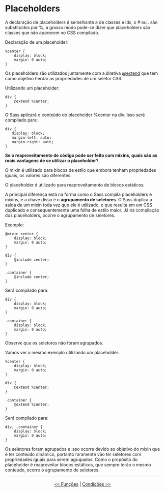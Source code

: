 # Placeholders

A declaração de placeholders é semelhante a de classes e ids, o # ou . são substituídos por %, a grosso modo pode-se dizer que placeholders são classes que não aparecem no CSS compilado.

Declaração de um placeholder:

```
%center {
    display: block;
    margin: 0 auto;
}
```

Os placeholders são utilizados juntamente com a diretiva <a href=https://github.com/Webschool-io/Curso-CSS-SASS/blob/master/Apostila/extend.md target=”_blank”>@extend</a> que tem como objetivo herdar as propriedades de um seletor CSS.

Utilizando um placeholder:

```
div {
    @extend %center;
}
```

O Sass aplicará o conteúdo do placeholder %center na div.
Isso será compilado para:

```
div {
   display: block;
   margin-left: auto;
   margin-right: auto;
}
```
**Se o reaproveitamento de código pode ser feito com mixins, quais são as reais vantagens de se utilizar o placeholder?**

O mixin é utilizado para blocos de estilo que embora tenham propriedades iguais, os valores são diferentes.

O placeholder é utilizado para reaproveitamento de blocos estáticos.

A principal diferença está na forma como o Sass compila placeholders e mixins, e a chave disso é o **agrupamento de seletores**. O Sass duplica a saída de um mixin toda vez que ele é utilizado, o que resulta em um CSS duplicado e consequentemente uma folha de estilo maior. Já na compilação dos placeholders, ocorre o agrupamento de seletores.

Exemplo:

```
@mixin center {
    display: block;
    margin: 0 auto;
}

div {
    @include center;
}

.container {
    @include center;
}
```
Será compilado para:

```
div {
    display: block;
    margin: 0 auto;
}

.container {
    display: block;
    margin: 0 auto;
}
```
Observe que os seletores não foram agrupados.

Vamos ver o mesmo exemplo utilizando um placeholder:

```
%center {
    display: block;
    margin: 0 auto;
}

div {
    @extend %center;
}

.container {
    @extend %center;
}
```
Será compilado para:

```
div, .container {
    display: block;
    margin: 0 auto;
}
```
Os seletores foram agrupados e isso ocorre devido ao objetivo do mixin que é ter conteúdo dinâmico, portanto raramente vão ter seletores com propriedades iguais para serem agrupados. Como o propósito do placeholder é reaproveitar blocos estáticos, que sempre terão o mesmo conteúdo, ocorre o agrupamento de seletores.

___

<p align="center"><a href="functions.md"  title="Anterior"><< Funções</a> | <a href="conditions.md" title="Próximo">Condições >></a></p>
